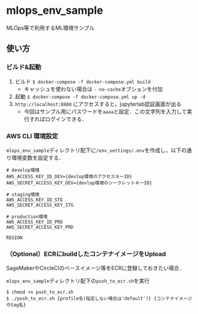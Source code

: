 # mlops_env_sample
MLOps等で利用するML環境サンプル

## 使い方

### ビルド&起動

1. ビルド `$ docker-compose -f docker-compose.yml build`
   - キャッシュを使わない場合は `--no-cache`オプションを付加
2. 起動 `$ docker-compose -f docker-compose.yml up -d`
3. `http://localhost:8888` にアクセスすると，jupyterlab認証画面が出る
   - 今回はサンプル用にパスワードを`aaaa`と設定．この文字列を入力して実行すればログインできる．


### AWS CLI 環境設定

`mlops_env_sample`ディレクトリ配下に`/env_settings/.env`を作成し，以下の通り環境変数を設定する．

```.env
# develop環境
AWS_ACCESS_KEY_ID_DEV={devlop環境のアクセスキーID}
AWS_SECRET_ACCESS_KEY_DEV={devlop環境のシークレットキーID}

# staging環境
AWS_ACCESS_KEY_ID_STG
AWS_SECRET_ACCESS_KEY_STG

# production環境
AWS_ACCESS_KEY_ID_PRD
AWS_SECRET_ACCESS_KEY_PRD

REGION
```

### （Optional）ECRにbuildしたコンテナイメージをUpload

SageMakerやCircleCIのベースイメージ等をECRに登録しておきたい場合．

`mlops_env_sample`ディレクトリ配下の`push_to_ecr.sh`を実行

```
$ chmod +x push_to_ecr.sh
$ ./push_to_ecr.sh {profile名(指定しない場合は'default')} {コンテナイメージのtag名}
```